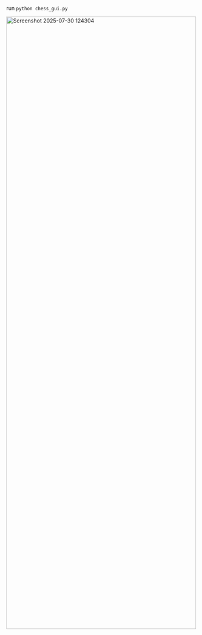 run `python chess_gui.py`

<img width="500" height="1614" alt="Screenshot 2025-07-30 124304" src="https://github.com/user-attachments/assets/97e5c9e2-f01c-4196-bafa-83b157f41853" />
